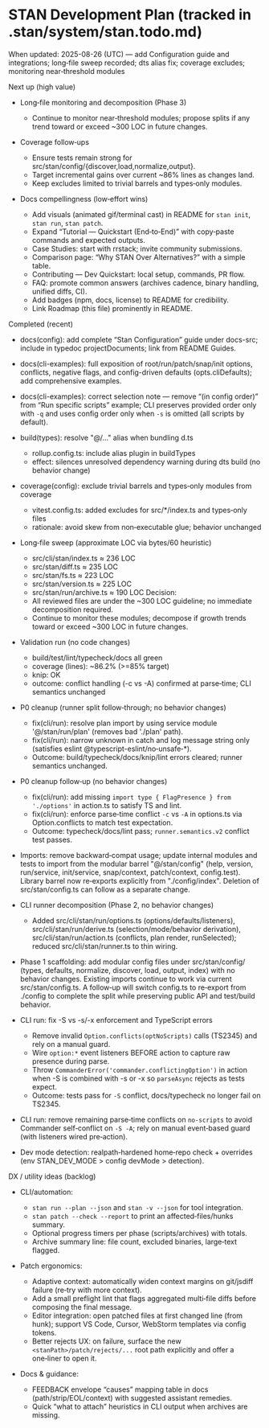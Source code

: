 # STAN Development Plan (tracked in .stan/system/stan.todo.md)

When updated: 2025-08-26 (UTC) — add Configuration guide and integrations; long‑file sweep recorded; dts alias fix; coverage excludes; monitoring near‑threshold modules

Next up (high value)
- Long‑file monitoring and decomposition (Phase 3)
  - Continue to monitor near‑threshold modules; propose splits if any
    trend toward or exceed ~300 LOC in future changes.

- Coverage follow‑ups
  - Ensure tests remain strong for src/stan/config/{discover,load,normalize,output}.
  - Target incremental gains over current ~86% lines as changes land.
  - Keep excludes limited to trivial barrels and types‑only modules.

- Docs compellingness (low‑effort wins)
  - Add visuals (animated gif/terminal cast) in README for `stan init`, `stan run`, `stan patch`.
  - Expand “Tutorial — Quickstart (End‑to‑End)” with copy‑paste commands and expected outputs.
  - Case Studies: start with rrstack; invite community submissions.
  - Comparison page: “Why STAN Over Alternatives?” with a simple table.
  - Contributing — Dev Quickstart: local setup, commands, PR flow.
  - FAQ: promote common answers (archives cadence, binary handling, unified diffs, CI).
  - Add badges (npm, docs, license) to README for credibility.
  - Link Roadmap (this file) prominently in README.

Completed (recent)

- docs(config): add complete “Stan Configuration” guide under docs-src; include in typedoc projectDocuments; link from README Guides.

- docs(cli-examples): full exposition of root/run/patch/snap/init options, conflicts, negative flags, and config-driven defaults (opts.cliDefaults); add comprehensive examples.

- docs(cli-examples): correct selection note — remove “(in config order)” from “Run specific scripts” example; CLI preserves provided order only with `-q` and uses config order only when `-s` is omitted (all scripts by default).
- build(types): resolve "@/..." alias when bundling d.ts
  - rollup.config.ts: include alias plugin in buildTypes
  - effect: silences unresolved dependency warning during dts build (no behavior change)

- coverage(config): exclude trivial barrels and types‑only modules from coverage
  - vitest.config.ts: added excludes for src/\*/index.ts and types‑only files
  - rationale: avoid skew from non‑executable glue; behavior unchanged

- Long‑file sweep (approximate LOC via bytes/60 heuristic)
  - src/cli/stan/index.ts ≈ 236 LOC
  - src/stan/diff.ts ≈ 235 LOC
  - src/stan/fs.ts ≈ 223 LOC
  - src/stan/version.ts ≈ 225 LOC
  - src/stan/run/archive.ts ≈ 190 LOC
    Decision:
  - All reviewed files are under the ~300 LOC guideline; no immediate
    decomposition required.
  - Continue to monitor these modules; decompose if growth trends toward
    or exceed ~300 LOC in future changes.

- Validation run (no code changes)
  - build/test/lint/typecheck/docs all green
  - coverage (lines): ~86.2% (>=85% target)
  - knip: OK
  - outcome: conflict handling (-c vs -A) confirmed at parse‑time; CLI semantics unchanged

- P0 cleanup (runner split follow‑through; no behavior changes)
  - fix(cli/run): resolve plan import by using service module '@/stan/run/plan' (removes bad './plan' path).
  - fix(cli/run): narrow unknown in catch and log message string only (satisfies eslint @typescript-eslint/no‑unsafe‑\*).
  - Outcome: build/typecheck/docs/knip/lint errors cleared; runner semantics unchanged.

- P0 cleanup follow‑up (no behavior changes)
  - fix(cli/run): add missing `import type { FlagPresence } from './options'` in action.ts to satisfy TS and lint.
  - fix(cli/run): enforce parse‑time conflict `-c` vs `-A` in options.ts via Option.conflicts to match test expectation.
  - Outcome: typecheck/docs/lint pass; `runner.semantics.v2` conflict test passes.

- Imports: remove backward‑compat usage; update internal modules and tests to import
  from the modular barrel "@/stan/config" (help, version, run/service, init/service,
  snap/context, patch/context, config.test). Library barrel now re‑exports explicitly
  from "./config/index". Deletion of src/stan/config.ts can follow as a separate change.

- CLI runner decomposition (Phase 2, no behavior changes)
  - Added src/cli/stan/run/options.ts (options/defaults/listeners),
    src/cli/stan/run/derive.ts (selection/mode/behavior derivation),
    src/cli/stan/run/action.ts (conflicts, plan render, runSelected);
    reduced src/cli/stan/runner.ts to thin wiring.

- Phase 1 scaffolding: add modular config files under src/stan/config/ (types, defaults,
  normalize, discover, load, output, index) with no behavior changes. Existing
  imports continue to work via current src/stan/config.ts. A follow‑up will switch config.ts to re‑export from ./config to complete the split while preserving
  public API and test/build behavior.

- CLI run: fix -S vs -s/-x enforcement and TypeScript errors
  - Remove invalid `Option.conflicts(optNoScripts)` calls (TS2345) and rely on a manual guard.
  - Wire `option:*` event listeners BEFORE action to capture raw presence during parse.
  - Throw `CommanderError('commander.conflictingOption')` in action when -S is combined with -s or -x so `parseAsync` rejects as tests expect.
  - Outcome: tests pass for `-S` conflict, docs/typecheck no longer fail on TS2345.

- CLI run: remove remaining parse‑time conflicts on `no‑scripts` to avoid Commander self‑conflict on `-S -A`; rely on manual event‑based guard (with listeners wired pre‑action).

- Dev mode detection: realpath‑hardened home‑repo check + overrides (env STAN_DEV_MODE > config devMode > detection).

DX / utility ideas (backlog)

- CLI/automation:
  - `stan run --plan --json` and `stan -v --json` for tool integration.
  - `stan patch --check --report` to print an affected‑files/hunks summary.
  - Optional progress timers per phase (scripts/archives) with totals.
  - Archive summary line: file count, excluded binaries, large‑text flagged.

- Patch ergonomics:
  - Adaptive context: automatically widen context margins on git/jsdiff failure (re‑try with more context).
  - Add a small preflight lint that flags aggregated multi‑file diffs before composing the final message.
  - Editor integration: open patched files at first changed line (from hunk);
    support VS Code, Cursor, WebStorm templates via config tokens.
  - Better rejects UX: on failure, surface the new `<stanPath>/patch/rejects/...` root path explicitly and offer a one‑liner to open it.

- Docs & guidance:
  - FEEDBACK envelope “causes” mapping table in docs (path/strip/EOL/context) with suggested assistant remedies.
  - Quick “what to attach” heuristics in CLI output when archives are missing.
